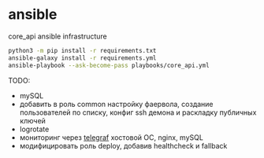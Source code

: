# ansible
core_api ansible infrastructure

```sh
python3 -m pip install -r requirements.txt
ansible-galaxy install -r requirements.yml
ansible-playbook --ask-become-pass playbooks/core_api.yml
```

TODO:
- mySQL
- добавить в  роль common настройку фаервола, создание пользователей по списку, конфиг ssh демона и раскладку публичных ключей
- logrotate
- мониторинг через [telegraf](https://github.com/influxdata/telegraf) хостовой ОС, nginx, mySQL
- модифицировать роль deploy, добавив healthcheck и fallback

